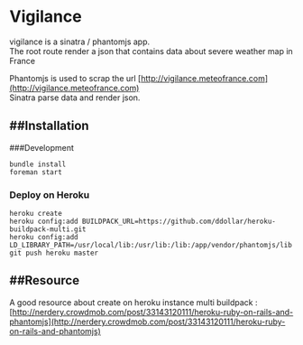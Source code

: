 Vigilance
=========

vigilance is a sinatra / phantomjs app.  
The root route render a json that contains data about severe weather map in France

Phantomjs is used to scrap the url [http://vigilance.meteofrance.com](http://vigilance.meteofrance.com)  
Sinatra parse data and render json.

##Installation
--------------------

###Development

    bundle install  
    foreman start

### Deploy on Heroku

    heroku create
    heroku config:add BUILDPACK_URL=https://github.com/ddollar/heroku-buildpack-multi.git  
    heroku config:add LD_LIBRARY_PATH=/usr/local/lib:/usr/lib:/lib:/app/vendor/phantomjs/lib
    git push heroku master

##Resource
--------------------
A good resource about create on heroku instance multi buildpack : [http://nerdery.crowdmob.com/post/33143120111/heroku-ruby-on-rails-and-phantomjs](http://nerdery.crowdmob.com/post/33143120111/heroku-ruby-on-rails-and-phantomjs)
